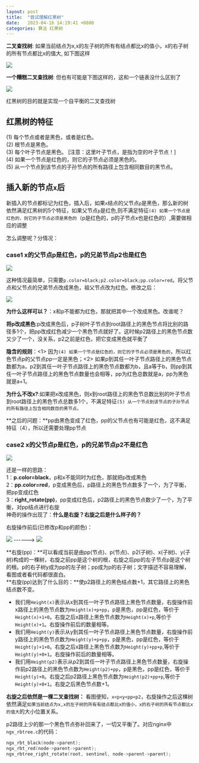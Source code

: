 ```yaml
---
layout: post
title:  "尝试理解红黑树"
date:   2023-04-16 14:19:41 +0800
categories: 算法 红黑树
---
```



**二叉查找树**: 如果当前结点为x,x的左子树的所有有结点都比x的值小，x的右子树的所有节点都比x的值大, 如下图这样<br>

<img src="https://raw.githubusercontent.com/for-will/for-will.github.io/main/_img/svg/rbt_2.svg">


**一个糟糕二叉查找树**: 但也有可能是下图这样的，这和一个链表没什么区别了<br>

<img src="https://raw.githubusercontent.com/for-will/for-will.github.io/main/_img/svg/rbt_1.svg">

红黑树的目的就是实现一个自平衡的二叉查找树

## 红黑树的特征
(1) 每个节点或者是黑色，或者是红色。<br>
(2) 根节点是黑色。<br>
(3) 每个叶子节点是黑色。 [注意：这里叶子节点，是指为空的叶子节点！]<br>
(4) 如果一个节点是红色的，则它的子节点必须是黑色的。<br>
(5) 从一个节点到该节点的子孙节点的所有路径上包含相同数目的黑节点。<br>


## 插入新的节点`x`后

新插入的节点都标记为红色，插入后，如果`x`结点的父节点`p`是黑色，那么新的树依然满足红黑树的5个特征，如果父节点`p`是红色,则不满足特征`(4) 如果一个节点是红色的，则它的子节点必须是黑色的`（p是红色的，p的子节点x也是红色的）,需要做相应的调整

怎么调整呢？分情况：

### **case1** x的父节点p是红色，p的兄弟节点p2也是红色

<img src="https://raw.githubusercontent.com/for-will/for-will.github.io/main/_img/svg/rbt_3.svg">

这种情况最简单，只需要`p.color=black;p2.color=black;pp.color=red`。将父节点和父节点的兄弟节点改成黑色，祖父节点改为红色。修改之后：

<img src="https://raw.githubusercontent.com/for-will/for-will.github.io/main/_img/svg/rbt_4.svg">

**为什么这样可以？**：x和p不能都为红色，那就把其中一个改成黑色。改谁呢？

**将p改成黑色**:p改成黑色后，p子树叶子节点到root路径上的黑色节点将比别的路径多1个，把pp改成红色减少一个黑色节点就好了。这时候p2路径上的黑色节点数又少了一个，没关系，p2之前是红色，把它变成黑色就平衡了

**隐含的规则**：<1> 因为`(4) 如果一个节点是红色的，则它的子节点必须是黑色的`，所以红色节点p的父节点pp一定是黑色；<2> 如果p到其任一叶子节点路径上的黑色节点数都为a，p2到其任一叶子节点路径上的黑色节点数都为b，且a等于b，则pp到其任一叶子节点路径上的黑色节点数量也会相等，pp为红色总数就是a，pp为黑色就是a+1。

**为什么不改x?**:如果把x改成黑色，则x到root路径上的黑色节总数比别的叶子节点到root路径上的黑色节点总数多1个，不满足特征`(5) 从一个节点到该节点的子孙节点的所有路径上包含相同数目的黑节点。`

**之后的问题：**pp由黑色变成了红色，pp的父节点也有可能是红色，这不满足特征（4），所以还需要处理pp节点

### **case2** x的父节点p是红色，p的兄弟节点p2不是红色

<img src="https://raw.githubusercontent.com/for-will/for-will.github.io/main/_img/svg/rbt2_0.svg">

还是一样的思路：<br>
1：**p.color=black**，p和x不能同时为红色，那就把p改成黑色<br>
2：**pp.color=red**，p变成黑色后，p路径上的黑色节点数多了一个，为了平衡，把pp变成红色<br>
3：**right_rotate(pp)**，pp变成红色后，p2路径上的黑色节点数少了一个，为了平衡，对pp结点进行右旋<br>
神奇的操作出现了：**什么是右旋？右旋之后是什么样子的？**

右旋操作前后(已修改p和pp的颜色)：

<img src="https://raw.githubusercontent.com/for-will/for-will.github.io/main/_img/svg/rbt2_1.svg">
------>
<img src="https://raw.githubusercontent.com/for-will/for-will.github.io/main/_img/svg/rbt2_2.svg">

**右旋(pp)：**可以看成当前是由pp(节点)、p(节点)、p2(子树)、x(子树)、y(子树)构成的一棵树，右旋之前pp是这个树的根，右旋之后pp的左子节点p是这个树的根。p的右子树y成为pp的左子树；pp成为p的右子树；文字描述不容易理解，看图或者看代码都很直白。<br>
**右旋(pp)达到了什么目的：**使p2路径上的黑色结点数+1，其它路径上的黑色结点数不变。<br>
* 我们用`Height(x)`表示从x到其任一叶子节点路径上黑色节点数量，右旋操作前x路径上的黑色节点数为`Height(x)+p+pp`，p是黑色，pp是红色，等价于`Height(x)+1+0`。右旋之后x路径上黑色节点数为`Height(x)+p`,等价于`Height(x)+1`。右旋操作前后的数量相等。
* 我们用`Height(y)`表示从y到其任一叶子节点路径上黑色节点数量，右旋操作前y路径上的黑色节点数为`Height(y)+p+pp`，p是黑色，pp是红色，等价于`Height(y)+1+0`。右旋之后x路径上黑色节点数为`Height(y)+pp+p`,等价于`Height(y)+0+1`。右旋操作前后的数量相等。
* 我们用`Height(p2)`表示从p2到其任一叶子节点路径上黑色节点数量，右旋操作前p2路径上的黑色节点数为`Height(p2)+pp`，p是黑色，pp是红色，等价于`Height(y)+0`。右旋之后p2路径上黑色节点数为`Height(p2)+pp+p`,等价于`Height(y)+0+1`。右旋之后黑色节点数+1。

**右旋之后依然是一棵二叉查找树：** 看图便知，`x<p<y<pp<p2`，右旋操作之后这棵树依然满足`如果当前结点为x,x的左子树的所有有结点都比x的值小，x的右子树的所有节点都比x的值大`的大小位置关系。

p2路径上少的那一个黑色节点弥补回来了，一切又平衡了。对应nginx中`ngx_rbtree.c`的代码：
```c
ngx_rbt_black(node->parent);
ngx_rbt_red(node->parent->parent);
ngx_rbtree_right_rotate(root, sentinel, node->parent->parent);
```